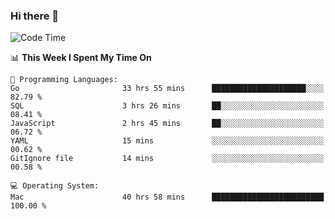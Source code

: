 ### Hi there 👋

<!--
**CrazyCollin/crazycollin** is a ✨ _special_ ✨ repository because its `README.md` (this file) appears on your GitHub profile.

Here are some ideas to get you started:

- 🔭 I’m currently working on ...
- 🌱 I’m currently learning ...
- 👯 I’m looking to collaborate on ...
- 🤔 I’m looking for help with ...
- 💬 Ask me about ...
- 📫 How to reach me: ...
- 😄 Pronouns: ...
- ⚡ Fun fact: ...
-->

<!--START_SECTION:waka-->
![Code Time](http://img.shields.io/badge/Code%20Time-2%2C497%20hrs%2048%20mins-blue)

📊 **This Week I Spent My Time On** 

```text
💬 Programming Languages: 
Go                       33 hrs 55 mins      █████████████████████░░░░   82.79 % 
SQL                      3 hrs 26 mins       ██░░░░░░░░░░░░░░░░░░░░░░░   08.41 % 
JavaScript               2 hrs 45 mins       ██░░░░░░░░░░░░░░░░░░░░░░░   06.72 % 
YAML                     15 mins             ░░░░░░░░░░░░░░░░░░░░░░░░░   00.62 % 
GitIgnore file           14 mins             ░░░░░░░░░░░░░░░░░░░░░░░░░   00.58 % 

💻 Operating System: 
Mac                      40 hrs 58 mins      █████████████████████████   100.00 % 
```


<!--END_SECTION:waka-->
